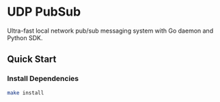 # UDP PubSub

Ultra-fast local network pub/sub messaging system with Go daemon and Python SDK.

## Quick Start

### Install Dependencies
```bash
make install